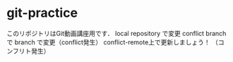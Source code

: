 # git-practice
このリポジトリはGit動画講座用です．
local repository で変更
conflict branchで branch で変更（conflict発生）
conflict-remote上で更新しましょう！
（コンフリト発生）
